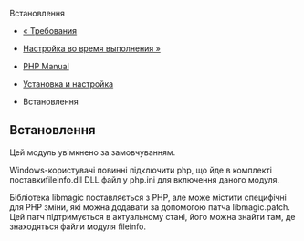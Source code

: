 Встановлення

-   [« Требования](fileinfo.requirements.html)
    
-   [Настройка во время выполнения »](fileinfo.configuration.html)
    
-   [PHP Manual](index.html)
    
-   [Установка и настройка](fileinfo.setup.html)
    
-   Встановлення
    

## Встановлення

Цей модуль увімкнено за замовчуванням.

Windows-користувачі повинні підключити php, що йде в комплекті поставкиfileinfo.dll DLL файл у php.ini для включення даного модуля.

Бібліотека libmagic поставляється з PHP, але може містити специфічні для PHP зміни, які можна додавати за допомогою патча libmagic.patch. Цей патч підтримується в актуальному стані, його можна знайти там, де знаходяться файли модуля fileinfo.